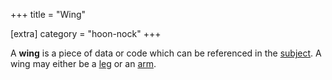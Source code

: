 +++
title = "Wing"

[extra]
category = "hoon-nock"
+++

A **wing** is a piece of data or code which can be referenced in the
[subject](/reference/glossary/subject). A wing may either be a
[leg](/reference/glossary/leg) or an [arm](/reference/glossary/arm).
